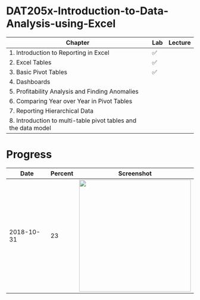 # DAT205x-Introduction-to-Data-Analysis-using-Excel

| Chapter | Lab | Lecture |
|---------|-----|---------|
| 1. Introduction to Reporting in Excel | :white_check_mark: |  |
| 2. Excel Tables | :white_check_mark: |  |
| 3. Basic Pivot Tables | :white_check_mark: |  |
| 4. Dashboards |  |  |
| 5. Profitability Analysis and Finding Anomalies |  |  |
| 6. Comparing Year over Year in Pivot Tables |  |  |
| 7. Reporting Hierarchical Data |  |  |
| 8. Introduction to multi-table pivot tables and the data model |  |  |

# Progress

| Date | Percent | Screenshot |
|------|---------|------------|
| 2018-10-31 | 23 | <img src="https://user-images.githubusercontent.com/6586811/47800486-5e7d3a00-dcfa-11e8-9336-eb372673a4df.png" width="300"> |
